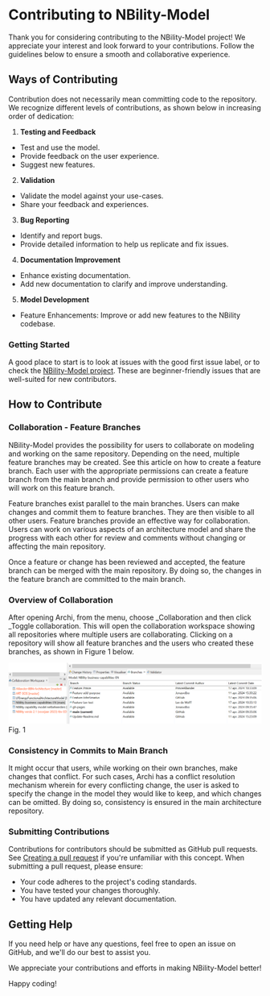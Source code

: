 # Contributing to NBility-Model
Thank you for considering contributing to the NBility-Model project! We appreciate your interest and look forward to your contributions. Follow the guidelines below to ensure a smooth and collaborative experience.

## Ways of Contributing
Contribution does not necessarily mean committing code to the repository. We recognize different levels of contributions, as shown below in increasing order of dedication:

1. **Testing and Feedback**
* Test and use the model.
* Provide feedback on the user experience.
* Suggest new features.
2. **Validation**
* Validate the model against your use-cases.
* Share your feedback and experiences.
3. **Bug Reporting**
* Identify and report bugs.
* Provide detailed information to help us replicate and fix issues.
4.  **Documentation Improvement**
* Enhance existing documentation.
* Add new documentation to clarify and improve understanding.
5. **Model Development**
* Feature Enhancements: Improve or add new features to the NBility codebase.

### Getting Started
A good place to start is to look at issues with the good first issue label, or to check the [NBility-Model project](https://github.com/orgs/NBility-Model/projects/3/views/1). These are beginner-friendly issues that are well-suited for new contributors.

## How to Contribute
### Collaboration - Feature Branches
NBility-Model provides the possibility for users to collaborate on modeling and working on the same repository. Depending on the need, multiple feature branches may be created. See this article on how to create a feature branch. Each user with the appropriate permissions can create a feature branch from the main branch and provide permission to other users who will work on this feature branch.

Feature branches exist parallel to the main branches. Users can make changes and commit them to feature branches. They are then visible to all other users. Feature branches provide an effective way for collaboration. Users can work on various aspects of an architecture model and share the progress with each other for review and comments without changing or affecting the main repository.

Once a feature or change has been reviewed and accepted, the feature branch can be merged with the main repository. By doing so, the changes in the feature branch are committed to the main branch.

### Overview of Collaboration
After opening Archi, from the menu, choose _Collaboration and then click _Toggle collaboration. This will open the collaboration workspace showing all repositories where multiple users are collaborating. Clicking on a repository will show all feature branches and the users who created these branches, as shown in Figure 1 below.

![coArchi-github-settings](https://github.com/NBility-Model/.github/blob/main/images/Fig%201%20Collaboration.png)
Fig. 1

### Consistency in Commits to Main Branch
It might occur that users, while working on their own branches, make changes that conflict. For such cases, Archi has a conflict resolution mechanism wherein for every conflicting change, the user is asked to specify the change in the model they would like to keep, and which changes can be omitted. By doing so, consistency is ensured in the main architecture repository.

### Submitting Contributions
Contributions for contributors should be submitted as GitHub pull requests. See [Creating a pull request](https://docs.github.com/en/github/collaborating-with-issues-and-pull-requests/creating-a-pull-request) if you're unfamiliar with this concept. When submitting a pull request, please ensure:

* Your code adheres to the project's coding standards.
* You have tested your changes thoroughly.
* You have updated any relevant documentation.

## Getting Help
If you need help or have any questions, feel free to open an issue on GitHub, and we'll do our best to assist you.

We appreciate your contributions and efforts in making NBility-Model better!

Happy coding!
